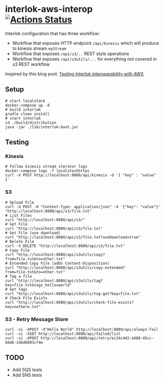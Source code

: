 # interlok-aws-interop [![Actions Status](https://github.com/adaptris-labs/interlok-aws-interop/workflows/verifyInterlokConfig/badge.svg)](https://github.com/adaptris-labs/interlok-aws-interop/actions)

Interlok configuration that has three workflow:

* Workflow that exposes HTTP endpoint `/api/kinesis` which will produce to kinesis stream `myStream`
* Workflow that exposes `/api/s3/..` REST style operations
* Workflow that exposes `/api/s3utils/...` for everything not covered in s3 REST workflow

Inspired by this blog post: [Testing Interlok interoperability with AWS](https://interlok.adaptris.net/blog/2019/08/30/interlok-interop-with-aws.html)

## Setup

```shell
# start localstack
docker-compose up -d
# build interlok
gradle clean install
# start interlok
cd ./build/distribution
java -jar ./lib/interlok-boot.jar
```

## Testing

### Kinesis

```shell
# Follow kinesis stream iterator logs
docker-compose logs -f localstackhttps
curl -X POST http://localhost:8080/api/kinesis -d '{ "key" : "value" }'
```

### S3

```shell
# Upload File
curl -X POST -H "Content-Type: application/json" -d '{"key": "value"}' "http://localhost:8080/api/s3/file.txt"
# List Files
curl "http://localhost:8080/api/s3/"
# Get File
curl "http://localhost:8080/api/s3/file.txt"
# Get File (use download)
curl "http://localhost:8080/api/s3/file.txt?useDownload=true"
# Delete File
curl -X DELETE "http://localhost:8080/api/s3/file.txt"
# Copy File
curl "http://localhost:8080/api/s3utils/copy?from=file.txt&to=other.txt"
# Extended Copy File (adds Content-Disposition)
curl "http://localhost:8080/api/s3utils/copy-extended?from=file.txt&to=other.txt"
# Tag a file
curl "http://localhost:8080/api/s3utils/tag?key=file.txt&tags_hello=world"
# Get Tags
curl "http://localhost:8080/api/s3utils/tag-get?key=file.txt"
# Check File Exists
curl "http://localhost:8080/api/s3utils/check-file-exists?key=nothere.txt"
```

### S3 - Retry Message Store

```shell
curl -si -XPOST -d"Hello World" http://localhost:8080/api/always-fail
curl -si -XGET http://localhost:8080/api/failed/list
curl -si -XPOST http://localhost:8080/api/retry/ec24c442-e688-45cc-b6db-24bd6893cf4e
```

## TODO

* Add SQS tests
* Add SNS tests
